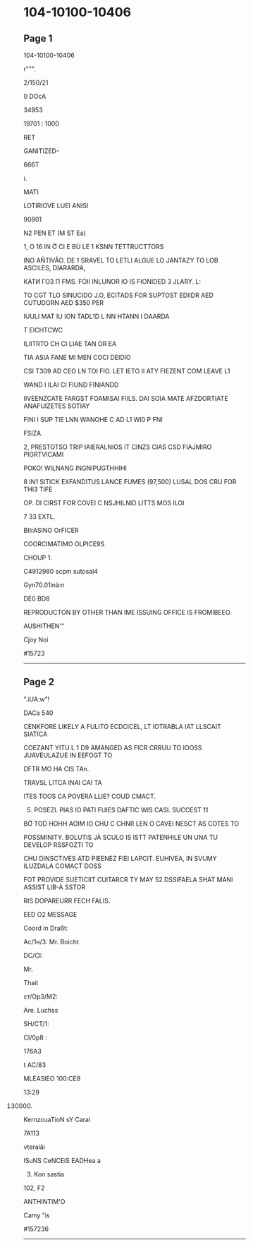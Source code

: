 # 104-10100-10406

## Page 1

104-10100-10406

r""".

2/150/21

0 DOcA

34953

19701 : 1000

RET

GANITIZED-

666T

i.

MATI

LOTIRIOVE LUEI ANISI

90801

N2 PEN ET (M ST Ea)

1, O 16 IN Ờ CI E BÙ LE 1 KSNN TETTRUCTTORS

INO AÑTIVÃO. DE 1 SRAVEL TO LETLI ALGUE LO JANTAZY TO LOB ASCILES, DIARARDA,

КАТИ ГОЗ П FMS. FOII INLUNOR IO IS FIONIDED 3 JLARY. L:

TO CGT TLO SINUCIDO J.O, ECITADS FOR SUPTOST EDIIDR AED CUTUDORN AED $350 PER

IUULI MAT IU ION TADL1D L NN HTANN I DAARDA

T EICHTCWC

ILIITRTO CH CI LIAE TAN OR EA

TIA ASIA FANE MI MEN COCI DEIDIO

CSI T309 AD CEO LN TOI FIO. LET IETO II ATY FIEZENT COM LEAVE L1

WAND I ILAI CI FIUND FINIANDD

IIVEENZCATE FARGST FOAMISAI FIILS. DAI SOIA MATE AFZDORTIATE ANAFUIZETES SOTIAY

FINI I SUP TIE LNN WANOHE C AD L1 WI0 P FNI

FSIZA.

2, PRESTOTSO TRIP IAIERALNIOS IT CINZS CIAS CSD FIAJMIRO PIGRTVICAMI

POKO! WILNANG INGNIPUGTHHIHI

8 IN1 SITICK EXFANDITUS LANCE FUMES (97,500) LUSAL DOS CRU FOR THI3 TIFE

OP. DI CIRST FOR COVEI C NSJHILNID LITTS MOS ILOI

7 33 EXTL.

BIIrASINO OrFICER

COORCIMATIMO OLPICE9S

CHOUP 1.

C4912980 scpm sutosal4

Gyn70.01inà:n

DE0 BD8

REPRODUCTON BY OTHER THAN IME ISSUING OFFICE IS FROMIBEEO.

AUSHITHEN'"

Cjoy Noi

#15723

---

## Page 2

".iUA:w"!

DACa 540

CENKFORE LIKELY A FULITO ECDCICEL, LT IOTRABLA IAT LLSCAIT SIATICA

COEZANT YITU L 1 D9 AMANGED AS FICR CRRUU TO IOOSS JUAVEULAZUE IN EEFOGT TO

DFTR MO HA CIS TAn.

TRAVSL LITCA INAI CAI TA

ITES TOOS CA POVERA LLIE? COUD CMACT.

5. POSEZI. PIAS IO PATI FUIES DAFTIC WIS CASI. SUCCEST 11

BỞ TOD HOHH AOIM IO CHU C CHNR LEN O CAVEI NESCT AS COTES TO

POSSMINITY. BOLUTIS JÀ SCULO IS ISTT PATENHILE UN UNA TU DEVELOP RSSFOZTI TO

CHU DINSCTIVES ATD PIEENEZ FIEI LAPCIT. EUHIVEA, IN SVUMY ILUZDALA COMACT DOSS

FOT PROVIDE SUETICIIT CUITARCR TY MAY 52 DSSIFAELA SHAT MANI ASSIST LIB-À SSTOR

RIS DOPAREURR FECH FALIS.

EED O2 MESSAGE

Coord in Draßt:

Ас/1н/3: Mr. Boicht

DC/CI:

Mr.

Thait

ст/Op3/M2:

Are. Luchss

SH/CT/1:

CI/0p8 :

176A3

t AC/83

MLEASIEO 100:CE8

13:29

130000.

KernzcuaTioN sY Carai

7A113

vteraiãi

ISuNS CeNCEiS EADHea a

3. Kon sastia

102, F2

ANTHINTIM'O

Camy "is

#157236

---

